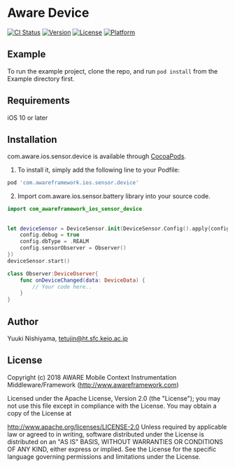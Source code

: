 # Aware Device

[![CI Status](https://img.shields.io/travis/awareframework/com.awareframework.ios.sensor.device.svg?style=flat)](https://travis-ci.org/awareframework/com.awareframework.ios.sensor.device)
[![Version](https://img.shields.io/cocoapods/v/com.aware.ios.sensor.device.svg?style=flat)](https://cocoapods.org/pods/com.aware.ios.sensor.device)
[![License](https://img.shields.io/cocoapods/l/com.aware.ios.sensor.device.svg?style=flat)](https://cocoapods.org/pods/com.aware.ios.sensor.device)
[![Platform](https://img.shields.io/cocoapods/p/com.aware.ios.sensor.device.svg?style=flat)](https://cocoapods.org/pods/com.aware.ios.sensor.device)

## Example

To run the example project, clone the repo, and run `pod install` from the Example directory first.

## Requirements
iOS 10 or later

## Installation

com.aware.ios.sensor.device is available through [CocoaPods](https://cocoapods.org).

1. To install it, simply add the following line to your Podfile:
```ruby
pod 'com.awareframework.ios.sensor.device'
```

2. Import com.aware.ios.sensor.battery library into your source code.
```swift
import com_awareframework_ios_sensor_device
```

## 
```swift
let deviceSensor = DeviceSensor.init(DeviceSensor.Config().apply{config in
    config.debug = true
    config.dbType = .REALM
    config.sensorObserver = Observer()
})
deviceSensor.start()
```

```swift
class Observer:DeviceOserver{
    func onDeviceChanged(data: DeviceData) {
        // Your code here..
    }
}

```

## Author

Yuuki Nishiyama, tetujin@ht.sfc.keio.ac.jp

## License

Copyright (c) 2018 AWARE Mobile Context Instrumentation Middleware/Framework (http://www.awareframework.com)

Licensed under the Apache License, Version 2.0 (the "License"); you may not use this file except in compliance with the License. You may obtain a copy of the License at

http://www.apache.org/licenses/LICENSE-2.0 Unless required by applicable law or agreed to in writing, software distributed under the License is distributed on an "AS IS" BASIS, WITHOUT WARRANTIES OR CONDITIONS OF ANY KIND, either express or implied. See the License for the specific language governing permissions and limitations under the License.
